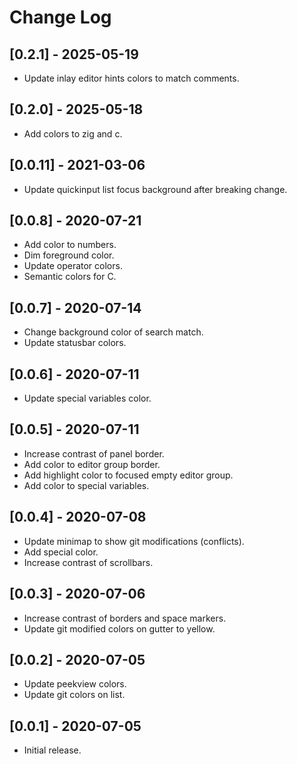 # Change Log

## [0.2.1] - 2025-05-19

- Update inlay editor hints colors to match comments.

## [0.2.0] - 2025-05-18

- Add colors to zig and c.

## [0.0.11] - 2021-03-06

- Update quickinput list focus background after breaking change.

## [0.0.8] - 2020-07-21

- Add color to numbers.
- Dim foreground color.
- Update operator colors.
- Semantic colors for C.

## [0.0.7] - 2020-07-14

- Change background color of search match.
- Update statusbar colors.

## [0.0.6] - 2020-07-11

- Update special variables color.

## [0.0.5] - 2020-07-11

- Increase contrast of panel border.
- Add color to editor group border.
- Add highlight color to focused empty editor group.
- Add color to special variables.

## [0.0.4] - 2020-07-08

- Update minimap to show git modifications (conflicts).
- Add special color.
- Increase contrast of scrollbars.

## [0.0.3] - 2020-07-06

- Increase contrast of borders and space markers.
- Update git modified colors on gutter to yellow.

## [0.0.2] - 2020-07-05

- Update peekview colors.
- Update git colors on list.

## [0.0.1] - 2020-07-05

- Initial release.
